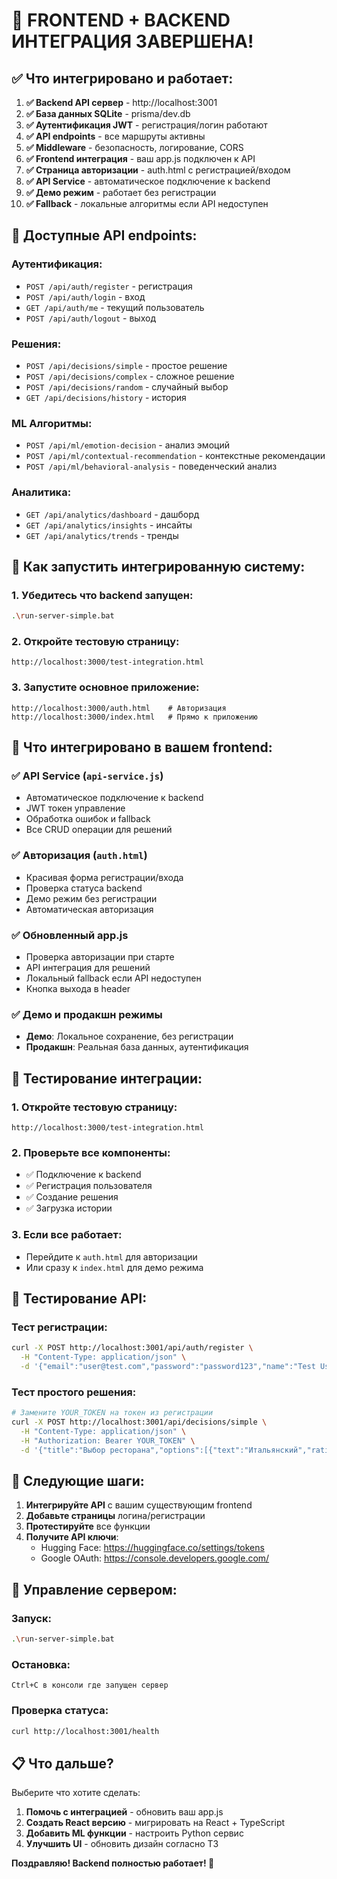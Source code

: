 # 🎉 FRONTEND + BACKEND ИНТЕГРАЦИЯ ЗАВЕРШЕНА!

## ✅ Что интегрировано и работает:

1. **✅ Backend API сервер** - http://localhost:3001
2. **✅ База данных SQLite** - prisma/dev.db  
3. **✅ Аутентификация JWT** - регистрация/логин работают
4. **✅ API endpoints** - все маршруты активны
5. **✅ Middleware** - безопасность, логирование, CORS
6. **✅ Frontend интеграция** - ваш app.js подключен к API
7. **✅ Страница авторизации** - auth.html с регистрацией/входом
8. **✅ API Service** - автоматическое подключение к backend
9. **✅ Демо режим** - работает без регистрации
10. **✅ Fallback** - локальные алгоритмы если API недоступен

## 🔗 Доступные API endpoints:

### Аутентификация:
- `POST /api/auth/register` - регистрация
- `POST /api/auth/login` - вход
- `GET /api/auth/me` - текущий пользователь
- `POST /api/auth/logout` - выход

### Решения:
- `POST /api/decisions/simple` - простое решение
- `POST /api/decisions/complex` - сложное решение  
- `POST /api/decisions/random` - случайный выбор
- `GET /api/decisions/history` - история

### ML Алгоритмы:
- `POST /api/ml/emotion-decision` - анализ эмоций
- `POST /api/ml/contextual-recommendation` - контекстные рекомендации
- `POST /api/ml/behavioral-analysis` - поведенческий анализ

### Аналитика:
- `GET /api/analytics/dashboard` - дашборд
- `GET /api/analytics/insights` - инсайты
- `GET /api/analytics/trends` - тренды

## 🚀 Как запустить интегрированную систему:

### 1. Убедитесь что backend запущен:
```bash
.\run-server-simple.bat
```

### 2. Откройте тестовую страницу:
```
http://localhost:3000/test-integration.html
```

### 3. Запустите основное приложение:
```
http://localhost:3000/auth.html    # Авторизация
http://localhost:3000/index.html   # Прямо к приложению
```

## 🔧 Что интегрировано в вашем frontend:

### ✅ API Service (`api-service.js`)
- Автоматическое подключение к backend
- JWT токен управление  
- Обработка ошибок и fallback
- Все CRUD операции для решений

### ✅ Авторизация (`auth.html`)
- Красивая форма регистрации/входа
- Проверка статуса backend
- Демо режим без регистрации
- Автоматическая авторизация

### ✅ Обновленный app.js
- Проверка авторизации при старте
- API интеграция для решений
- Локальный fallback если API недоступен
- Кнопка выхода в header

### ✅ Демо и продакшн режимы
- **Демо**: Локальное сохранение, без регистрации
- **Продакшн**: Реальная база данных, аутентификация

## 🧪 Тестирование интеграции:

### 1. Откройте тестовую страницу:
```
http://localhost:3000/test-integration.html
```

### 2. Проверьте все компоненты:
- ✅ Подключение к backend
- ✅ Регистрация пользователя  
- ✅ Создание решения
- ✅ Загрузка истории

### 3. Если все работает:
- Перейдите к `auth.html` для авторизации
- Или сразу к `index.html` для демо режима

## 🧪 Тестирование API:

### Тест регистрации:
```bash
curl -X POST http://localhost:3001/api/auth/register \
  -H "Content-Type: application/json" \
  -d '{"email":"user@test.com","password":"password123","name":"Test User","age":25,"personalityType":"introvert","anxietyLevel":5}'
```

### Тест простого решения:
```bash
# Замените YOUR_TOKEN на токен из регистрации
curl -X POST http://localhost:3001/api/decisions/simple \
  -H "Content-Type: application/json" \
  -H "Authorization: Bearer YOUR_TOKEN" \
  -d '{"title":"Выбор ресторана","options":[{"text":"Итальянский","rating":4},{"text":"Японский","rating":5}]}'
```

## 🚀 Следующие шаги:

1. **Интегрируйте API** с вашим существующим frontend
2. **Добавьте страницы** логина/регистрации
3. **Протестируйте** все функции
4. **Получите API ключи**:
   - Hugging Face: https://huggingface.co/settings/tokens
   - Google OAuth: https://console.developers.google.com/

## 🔧 Управление сервером:

### Запуск:
```bash
.\run-server-simple.bat
```

### Остановка:
```
Ctrl+C в консоли где запущен сервер
```

### Проверка статуса:
```bash
curl http://localhost:3001/health
```

## 📋 Что дальше?

Выберите что хотите сделать:
1. **Помочь с интеграцией** - обновить ваш app.js
2. **Создать React версию** - мигрировать на React + TypeScript  
3. **Добавить ML функции** - настроить Python сервис
4. **Улучшить UI** - обновить дизайн согласно ТЗ

**Поздравляю! Backend полностью работает! 🎉**
